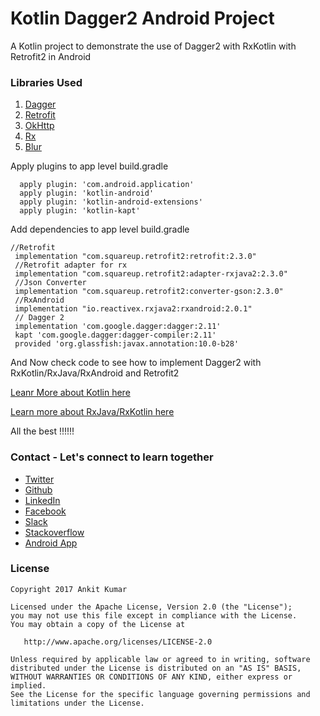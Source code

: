 # Kotlin Dagger2 Android Project

A Kotlin project to demonstrate the use of Dagger2 with RxKotlin with Retrofit2 in Android


### Libraries Used


1. [Dagger](http://square.github.io/dagger/)
2. [Retrofit](http://square.github.io/retrofit/)
3. [OkHttp](http://square.github.io/okhttp/)
4. [Rx](http://square.github.io/retrofit/)
5. [Blur](https://bintray.com/ankitdroiddeveloper/FreeBlurEffect)


Apply plugins to app level build.gradle 
    
      apply plugin: 'com.android.application'
      apply plugin: 'kotlin-android'
      apply plugin: 'kotlin-android-extensions'
      apply plugin: 'kotlin-kapt'
        
Add dependencies to app level build.gradle
 
    //Retrofit
     implementation "com.squareup.retrofit2:retrofit:2.3.0"
     //Retrofit adapter for rx
     implementation "com.squareup.retrofit2:adapter-rxjava2:2.3.0"
     //Json Converter
     implementation "com.squareup.retrofit2:converter-gson:2.3.0"
     //RxAndroid
     implementation "io.reactivex.rxjava2:rxandroid:2.0.1"
     // Dagger 2
     implementation 'com.google.dagger:dagger:2.11'
     kapt 'com.google.dagger:dagger-compiler:2.11'
     provided 'org.glassfish:javax.annotation:10.0-b28'
     
     
And Now check code to see how to implement Dagger2 with RxKotlin/RxJava/RxAndroid and Retrofit2

[Leanr More about Kotlin here](https://github.com/AnkitDroidGit/Dagger2Retrofit2RxKotlinRxAndroidApplication/blob/master/learnKotlin.md)

[Learn more about RxJava/RxKotlin here](https://github.com/AnkitDroidGit/RxJava-RxKotlin-Android-Samples)

All the best !!!!!!


### Contact - Let's connect to learn together
- [Twitter](https://twitter.com/KumarAnkitRKE)
- [Github](https://github.com/AnkitDroidGit)
- [LinkedIn](https://www.linkedin.com/in/kumarankitkumar/)
- [Facebook](https://www.facebook.com/freeankit)
- [Slack](https://ankitdroid.slack.com)
- [Stackoverflow](https://stackoverflow.com/users/3282461/android)
- [Android App](https://play.google.com/store/apps/details?id=com.freeankit.ankitprofile)



### License

    Copyright 2017 Ankit Kumar
    
    Licensed under the Apache License, Version 2.0 (the "License");
    you may not use this file except in compliance with the License.
    You may obtain a copy of the License at

       http://www.apache.org/licenses/LICENSE-2.0

    Unless required by applicable law or agreed to in writing, software
    distributed under the License is distributed on an "AS IS" BASIS,
    WITHOUT WARRANTIES OR CONDITIONS OF ANY KIND, either express or implied.
    See the License for the specific language governing permissions and
    limitations under the License.
    
    
